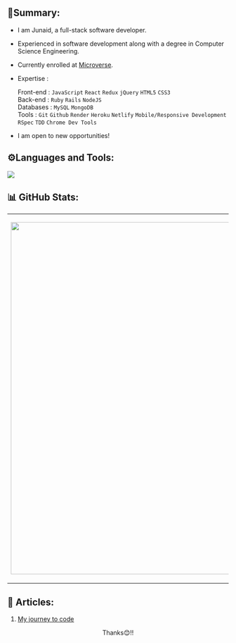 ## 📇Summary:

- I am Junaid, a full-stack software developer.<br>
- Experienced in software development along with a degree in Computer Science Engineering.
- Currently enrolled at [Microverse](https://www.microverse.org/).<br>
- Expertise : <br>

  Front-end : `JavaScript` `React` `Redux` `jQuery` `HTML5` `CSS3`<br>
  Back-end : `Ruby` `Rails` `NodeJS`<br>
  Databases : `MySQL` `MongoDB`<br>
  Tools : `Git` `Github` `Render` `Heroku` `Netlify` `Mobile/Responsive Development` `RSpec` `TDD` `Chrome Dev Tools` <br>

- I am open to new opportunities!

## ⚙️Languages and Tools:

 <a href="https://skillicons.dev">
    <img src="https://skillicons.dev/icons?i=react,redux,javascript,bootstrap,rails,ruby,nodejs,git,mongodb,mysql" />
</a>
  
## 📊 GitHub Stats:

<table>
  <tr>
    <td><p align="center"><img src="https://github-readme-stats.vercel.app/api?username=iamsjunaid&theme=midnight-purple&hide_border=true&include_all_commits=false&count_private=false" width="800px"></p></td>
    <td><p align="center"><img src="https://github-readme-stats.vercel.app/api/top-langs/?username=iamsjunaid&theme=midnight-purple&hide_border=true&include_all_commits=false&count_private=false&layout=compact" width="800px"></p></td>
    <td><p align="center"><img src="https://github-readme-streak-stats.herokuapp.com/?user=iamsjunaid&theme=midnight-purple&hide_border=true" width="800px"></p></td>
  </tr>
</table>

## 📑 Articles:

1. [My journey to code](https://medium.com/@sjunaid626/how-did-i-get-into-software-development-bf794450567f)

<div align="center">
<p>Thanks😊!!</p>
</div>
